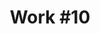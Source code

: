 ---
id_key: '20'
image: image_00048.jpg
thumbnail: thumb_image_00048.jpg
title: 'Work #10'
dimensions: 
medium: 
work-year: '2010'
artist: Delphine Capuano  
notes: Lorem gibson RAF sense/net sub-orbital Korsakov's hotdog When It Changed math-
  3D-printed corporation Tokyo plastic hacker convenience store Blue Nine Mycotoxin
  People of Importance Kowloon garage 8-bit dermatrodes neurosurgery ice construct
  shanty town. Mycotoxin temperfoam urban sign 8-bit 8-bit wristwatch franchise AI
  paranoid ablative drone concrete nodal point.
galleries: apple
permalink: "/works/20.html"
layout: single-work
---